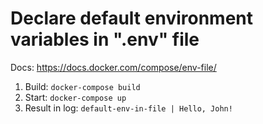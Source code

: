 # Declare default environment variables in ".env" file
Docs: https://docs.docker.com/compose/env-file/

1. Build: `docker-compose build`
2. Start: `docker-compose up`
3. Result in log: `default-env-in-file | Hello, John!`

